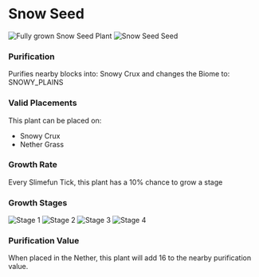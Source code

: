 # Snow Seed

![Fully grown Snow Seed Plant](https://mc-heads.net/head/d71c02a3972ff608ecedb0dc92722d177ac89f25ba6f632ca38eda01fc4ea03c) ![Snow Seed Seed](https://mc-heads.net/head/22be7169884ad820acaed7a717679cd0d91dcd3d6c1db81e6ac28a2bcd3534a0)

### Purification

Purifies nearby blocks into: Snowy Crux and changes the Biome to: SNOWY_PLAINS

### Valid Placements

This plant can be placed on:

- Snowy Crux
- Nether Grass


### Growth Rate

Every Slimefun Tick, this plant has a 10% chance to grow a stage

### Growth Stages

![Stage 1](https://mc-heads.net/head/c2c2148da3ee74b17f9938937aed04de8d862ebff52e91b20421280ac27e0caf) ![Stage 2](https://mc-heads.net/head/476a7207882265e290f420704b8e5f9409ed3b0e03c0ea3173cb212d78a9d247) ![Stage 3](https://mc-heads.net/head/8c04d5270cd260da455363cc0eeec3901bec8ef9f1d1f25200c681cc2e796d56) ![Stage 4](https://mc-heads.net/head/521167044ffdc9127c0399a4daf74d0a59889804425042369258a9bcbd80dba7)

### Purification Value

When placed in the Nether, this plant will add 16 to the nearby purification value.